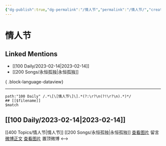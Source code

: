 ```yaml
---
{"dg-publish":true,"dg-permalink":"/情人节","permalink":"/情人节/","created":"2023-02-15T17:40:10.000+08:00","updated":"2023-08-24T19:53:23.676+08:00"}
---
```


# 情人节

## Linked Mentions
- [[100 Daily/2023-02-14\|2023-02-14]]
- [[200 Songs/永恒孤独\|永恒孤独]]

{ .block-language-dataview}

---

```expander
path:"100 Daily" /.*\[\[情人节\]\].*(?:\r?\n(?!\r?\n).*)*/
## [[$filename]]
$match
```
## [[100 Daily/2023-02-14\|2023-02-14]]
[[400 Topics/情人节\|情人节]] [[200 Songs/永恒孤独\|永恒孤独]]
[查看图片](https://wx4.sinaimg.cn/large/0088n2Pggy1hb3egtfutlj30yi0efwfh.jpg) 留言 [微博正文](https://m.weibo.cn/1736988591/4858476608100134)
[查看图片](https://wx3.sinaimg.cn/large/0088n2Pggy1hb3egpz9mij30u011jn25.jpg) 置顶微博
<-->